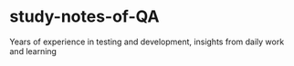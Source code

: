 # study-notes-of-QA
Years of experience in testing and development, insights from daily work and learning

